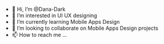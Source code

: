 - 👋 Hi, I’m @Dana-Dark
- 👀 I’m interested in UI UX designing
- 🌱 I’m currently learning Mobile Apps Design
- 💞️ I’m looking to collaborate on Mobile Apps Design projects
- 📫 How to reach me ...

<!---
Dana-Dark/Dana-Dark is a ✨ special ✨ repository because its `README.md` (this file) appears on your GitHub profile.
You can click the Preview link to take a look at your changes.
--->
